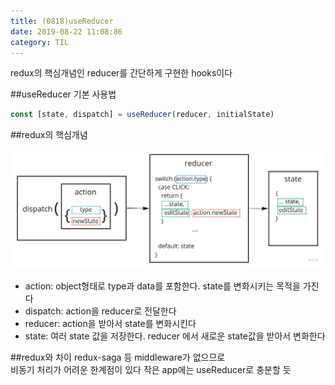 ```yaml
---
title: (0818)useReducer
date: 2019-08-22 11:08:86
category: TIL
---
```


redux의 핵심개념인 reducer를 간단하게 구현한 hooks이다

##useReducer 기본 사용법

```js
const [state, dispatch] = useReducer(reducer, initialState)
```

##redux의 핵심개념

![](images/0818_reduxBasicConcept.jpg)

- action: object형태로 type과 data를 포함한다. state를 변화시키는 목적을 가진다
- dispatch: action을 reducer로 전달한다
- reducer: action을 받아서 state를 변화시킨다
- state: 여러 state 값을 저장한다. reducer 에서 새로운 state값을 받아서 변화한다

##redux와 차이
redux-saga 등 middleware가 없으므로  
비동기 처리가 어려운 한계점이 있다
작은 app에는 useReducer로 충분할 듯
